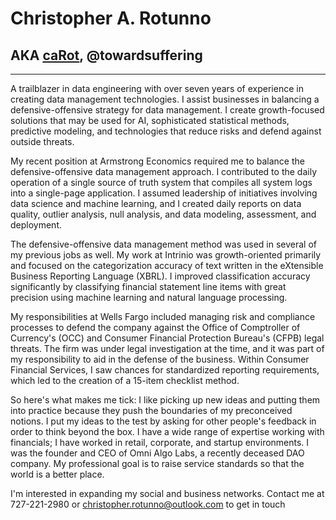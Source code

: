 # Christopher A. Rotunno
## AKA [caRot](https://carot.io/), @towardsuffering
--- 
A trailblazer in data engineering with over seven years of experience in creating data management technologies. I assist businesses in balancing a defensive-offensive strategy for data management. I create growth-focused solutions that may be used for AI, sophisticated statistical methods, predictive modeling, and technologies that reduce risks and defend against outside threats.

My recent position at Armstrong Economics required me to balance the defensive-offensive data management approach. I contributed to the daily operation of a single source of truth system that compiles all system logs into a single-page application. I assumed leadership of initiatives involving data science and machine learning, and I created daily reports on data quality, outlier analysis, null analysis, and data modeling, assessment, and deployment.

The defensive-offensive data management method was used in several of my previous jobs as well. My work at Intrinio was growth-oriented primarily and focused on the categorization accuracy of text written in the eXtensible Business Reporting Language (XBRL). I improved classification accuracy significantly by classifying financial statement line items with great precision using machine learning and natural language processing.

My responsibilities at Wells Fargo included managing risk and compliance processes to defend the company against the Office of Comptroller of Currency's (OCC) and Consumer Financial Protection Bureau's (CFPB) legal threats. The firm was under legal investigation at the time, and it was part of my responsibility to aid in the defense of the business. Within Consumer Financial Services, I saw chances for standardized reporting requirements, which led to the creation of a 15-item checklist method.

So here's what makes me tick: I like picking up new ideas and putting them into practice because they push the boundaries of my preconceived notions. I put my ideas to the test by asking for other people's feedback in order to think beyond the box. I have a wide range of expertise working with financials; I have worked in retail, corporate, and startup environments. I was the founder and CEO of Omni Algo Labs, a recently deceased DAO company. My professional goal is to raise service standards so that the world is a better place.

I'm interested in expanding my social and business networks. Contact me at 727-221-2980 or christopher.rotunno@outlook.com to get in touch

<!---
towardsuffering/towardsuffering is a ✨ special ✨ repository because its `README.md` (this file) appears on your GitHub profile.
You can click the Preview link to take a look at your changes.
--->
